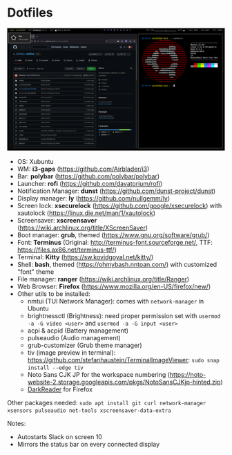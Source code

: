# Dotfiles

![Screenshot](https://github.com/ZanSara/dotfiles/blob/main/screenshot/screenshot.png?raw=true)

* OS: Xubuntu
* WM: **i3-gaps** (https://github.com/Airblader/i3)
* Bar: **polybar** (https://github.com/polybar/polybar)
* Launcher: **rofi** (https://github.com/davatorium/rofi)
* Notification Manager: **dunst** (https://github.com/dunst-project/dunst)
* Display manager: **ly** (https://github.com/nullgemm/ly)
* Screen lock: **xsecurelock** (https://github.com/google/xsecurelock) with xautolock (https://linux.die.net/man/1/xautolock)
* Screensaver: **xscreensaver** (https://wiki.archlinux.org/title/XScreenSaver)
* Boot manager: **grub**, themed (https://www.gnu.org/software/grub/)
* Font: **Terminus** (Original: http://terminus-font.sourceforge.net/, TTF: https://files.ax86.net/terminus-ttf/)
* Terminal: **Kitty** (https://sw.kovidgoyal.net/kitty/)
* Shell: **bash**, themed (https://ohmybash.nntoan.com/) with customized "font" theme
* File manager: **ranger** (https://wiki.archlinux.org/title/Ranger)
* Web Browser: **Firefox** (https://www.mozilla.org/en-US/firefox/new/)
* Other utils to be installed:
  - nmtui (TUI Network Manager): comes with `network-manager` in Ubuntu
  - brightnessctl (Brightness): need proper permission set with `usermod -a -G video <user>` and `usermod -a -G input <user>`
  - acpi & acpid (Battery management)
  - pulseaudio (Audio management)
  - grub-customizer (Grub theme manager)
  - tiv (image preview in terminal): https://github.com/stefanhaustein/TerminalImageViewer: `sudo snap install --edge tiv`
  - Noto Sans CJK JP for the workspace numbering (https://noto-website-2.storage.googleapis.com/pkgs/NotoSansCJKjp-hinted.zip)
  - [DarkReader](https://addons.mozilla.org/en-US/firefox/addon/darkreader) for Firefox

Other packages needed: `sudo apt install git curl network-manager xsensors pulseaudio net-tools xscreensaver-data-extra`

Notes: 
- Autostarts Slack on screen 10
- Mirrors the status bar on every connected display

